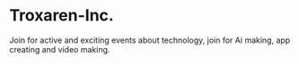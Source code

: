 # Troxaren-Inc.
Join for active and exciting events about technology, join for Ai making, app creating and video making. 

